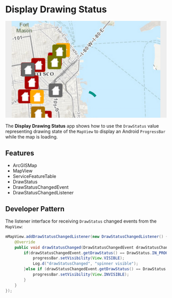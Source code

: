 # Display Drawing Status

![Display Drawing Status App](display-drawing-status.png)

The **Display Drawing Status** app shows how to use the ```DrawStatus``` value representing drawing state of the ```MapView``` to display an Android ```ProgressBar``` while the map is loading.

## Features
* ArcGISMap
* MapView
* ServiceFeatureTable
* DrawStatus
* DrawStatusChangedEvent
* DrawStatusChangedListener

## Developer Pattern
The listener interface for receiving `DrawStatus` changed events from the `MapView`:

```java
mMapView.addDrawStatusChangedListener(new DrawStatusChangedListener() {
    @Override
    public void drawStatusChanged(DrawStatusChangedEvent drawStatusChangedEvent) {
        if(drawStatusChangedEvent.getDrawStatus() == DrawStatus.IN_PROGRESS){
            progressBar.setVisibility(View.VISIBLE);
            Log.d("drawStatusChanged", "spinner visible");
        }else if (drawStatusChangedEvent.getDrawStatus() == DrawStatus.COMPLETED){
            progressBar.setVisibility(View.INVISIBLE);
        }
    }
});
```
